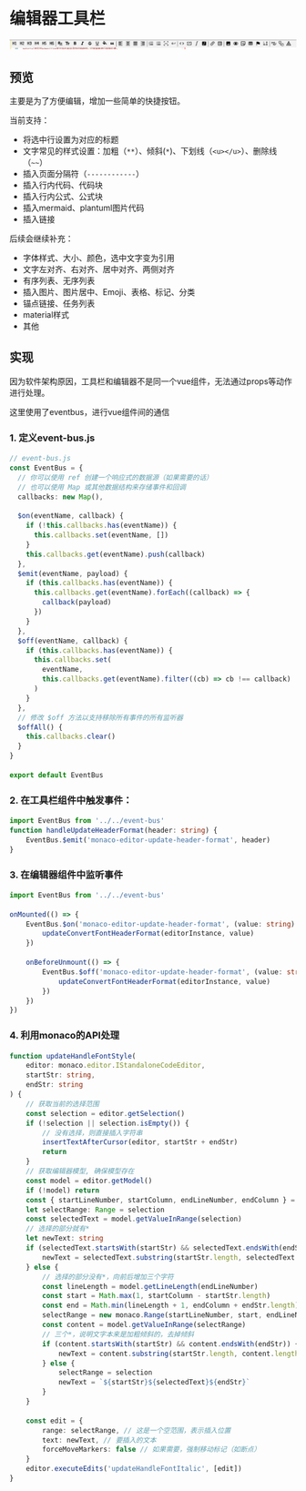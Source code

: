 # 编辑器工具栏

![](images/editor-tools-bar.png)

## 预览

主要是为了方便编辑，增加一些简单的快捷按钮。

当前支持：

- 将选中行设置为对应的标题
- 文字常见的样式设置：加粗（`**`）、倾斜(`*`)、下划线（`<u></u>`）、删除线（`~~`）
- 插入页面分隔符（`------------`）
- 插入行内代码、代码块
- 插入行内公式、公式块
- 插入mermaid、plantuml图片代码
- 插入链接

后续会继续补充：

- 字体样式、大小、颜色，选中文字变为引用
- 文字左对齐、右对齐、居中对齐、两侧对齐
- 有序列表、无序列表
- 插入图片、图片居中、Emoji、表格、标记、分类
- 锚点链接、任务列表 
- material样式
- 其他

## 实现

因为软件架构原因，工具栏和编辑器不是同一个vue组件，无法通过props等动作进行处理。

这里使用了eventbus，进行vue组件间的通信

### 1. 定义event-bus.js

```typescript
// event-bus.js
const EventBus = {
  // 你可以使用 ref 创建一个响应式的数据源（如果需要的话）
  // 也可以使用 Map 或其他数据结构来存储事件和回调
  callbacks: new Map(),

  $on(eventName, callback) {
    if (!this.callbacks.has(eventName)) {
      this.callbacks.set(eventName, [])
    }
    this.callbacks.get(eventName).push(callback)
  },
  $emit(eventName, payload) {
    if (this.callbacks.has(eventName)) {
      this.callbacks.get(eventName).forEach((callback) => {
        callback(payload)
      })
    }
  },
  $off(eventName, callback) {
    if (this.callbacks.has(eventName)) {
      this.callbacks.set(
        eventName,
        this.callbacks.get(eventName).filter((cb) => cb !== callback)
      )
    }
  },
  // 修改 $off 方法以支持移除所有事件的所有监听器
  $offAll() {
    this.callbacks.clear()
  }
}

export default EventBus
```

### 2. 在工具栏组件中触发事件：

```typescript
import EventBus from '../../event-bus'
function handleUpdateHeaderFormat(header: string) {
    EventBus.$emit('monaco-editor-update-header-format', header)
}
```

### 3. 在编辑器组件中监听事件

```typescript
import EventBus from '../../event-bus'

onMounted(() => {
    EventBus.$on('monaco-editor-update-header-format', (value: string) => {
        updateConvertFontHeaderFormat(editorInstance, value)
    })

    onBeforeUnmount(() => {
        EventBus.$off('monaco-editor-update-header-format', (value: string) => {
            updateConvertFontHeaderFormat(editorInstance, value)
        })
    })
})
```

### 4. 利用monaco的API处理

```typescript
function updateHandleFontStyle(
    editor: monaco.editor.IStandaloneCodeEditor,
    startStr: string,
    endStr: string
) {
    // 获取当前的选择范围
    const selection = editor.getSelection()
    if (!selection || selection.isEmpty()) {
        // 没有选择，则直接插入字符串
        insertTextAfterCursor(editor, startStr + endStr)
        return
    }
    // 获取编辑器模型, 确保模型存在
    const model = editor.getModel()
    if (!model) return
    const { startLineNumber, startColumn, endLineNumber, endColumn } = selection
    let selectRange: Range = selection
    const selectedText = model.getValueInRange(selection)
    // 选择的部分就有*
    let newText: string
    if (selectedText.startsWith(startStr) && selectedText.endsWith(endStr)) {
        newText = selectedText.substring(startStr.length, selectedText.length - endStr.length)
    } else {
        // 选择的部分没有*，向前后增加三个字符
        const lineLength = model.getLineLength(endLineNumber)
        const start = Math.max(1, startColumn - startStr.length)
        const end = Math.min(lineLength + 1, endColumn + endStr.length)
        selectRange = new monaco.Range(startLineNumber, start, endLineNumber, end)
        const content = model.getValueInRange(selectRange)
        // 三个*，说明文字本来是加粗倾斜的，去掉倾斜
        if (content.startsWith(startStr) && content.endsWith(endStr)) {
            newText = content.substring(startStr.length, content.length - endStr.length)
        } else {
            selectRange = selection
            newText = `${startStr}${selectedText}${endStr}`
        }
    }

    const edit = {
        range: selectRange, // 这是一个空范围，表示插入位置
        text: newText, // 要插入的文本
        forceMoveMarkers: false // 如果需要，强制移动标记（如断点）
    }
    editor.executeEdits('updateHandleFontItalic', [edit])
}
```
